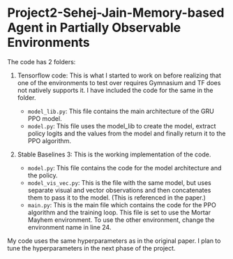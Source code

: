 # Project2-Sehej-Jain-Memory-based Agent in Partially Observable Environments

The code has 2 folders:

1. Tensorflow code:
   This is what I started to work on before realizing that one of the environments to test over requires Gymnasium and TF does not natively supports it. I have included the code for the same in the folder.

   - `model_lib.py`: This file contains the main architecture of the GRU PPO model.
   - `model.py`: This file uses the model_lib to create the model, extract policy logits and the values from the model and finally return it to the PPO algorithm.

1. Stable Baselines 3:
   This is the working implementation of the code.
   - `model.py`: This file contains the code for the model architecture and the policy.
   - `model_vis_vec.py`: This is the file with the same model, but uses separate visual and vector observations and then concatenates them to pass it to the model. (This is referenced in the paper.)
   - `main.py`: This is the main file which contains the code for the PPO algorithm and the training loop. This file is set to use the Mortar Mayhem environment. To use the other environment, change the environment name in line 24.

My code uses the same hyperparameters as in the original paper. I plan to tune the hyperparameters in the next phase of the project.
